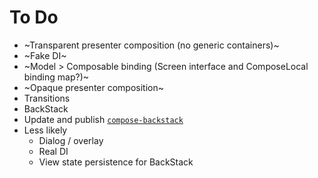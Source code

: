 # To Do

* ~Transparent presenter composition (no generic containers)~
* ~Fake DI~
* ~Model > Composable binding (Screen interface and ComposeLocal binding map?)~
* ~Opaque presenter composition~
* Transitions
* BackStack
* Update and publish [`compose-backstack`](https://github.com/rjrjr/compose-backstack)
* Less likely
  * Dialog / overlay
  * Real DI
  * View state persistence for BackStack
